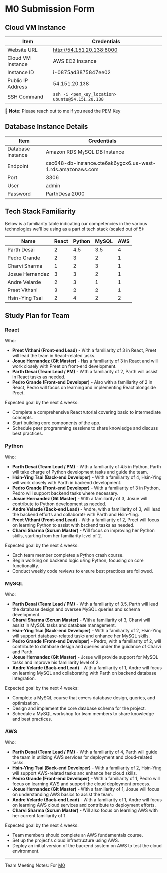 # M0 Submission Form

## Cloud VM Instance
| Item              | Credentials                                      |
| ----------------- | ------------------------------------------------ |
| Website URL       | http://54.151.20.138:8000                        |
| Cloud VM instance | AWS EC2 Instance                                 |
| Instance ID       | i-0875ad3875847ee02                              |
| Public IP Address | 54.151.20.138                                    |
| SSH Command       | `ssh -i <pem_key_location> ubuntu@54.151.20.138` |

**:memo: Note:** Please reach out to me if you need the PEM Key

## Database Instance Details

| Item              | Credentials                                                 |
| ----------------- | ----------------------------------------------------------- |
| Database instance | Amazon RDS MySQL DB Instance                                |
| Endpoint          | csc648-db-instance.cte6ak6ygcx6.us-west-1.rds.amazonaws.com |
| Port              | 3306                                                        |
| User              | admin                                                       |
| Password          | ParthDesai2000                                              |

## Tech Stack Familiarity

Below is a familiarity table indicating our competencies in the various technologies we'll be using as a part of tech stack (scaled out of 5):

| Name            | React | Python | MySQL | AWS |
| --------------- | ----- | ------ | ----- | --- |
| Parth Desai     | 2     | 4.5    | 3.5   | 4   |
| Pedro Grande    | 2     | 3      | 2     | 1   |
| Charvi Sharma   | 1     | 2      | 3     | 1   |
| Josue Hernandez | 3     | 3      | 2     | 1   |
| Andre Velarde   | 2     | 3      | 1     | 1   |
| Preet Vithani   | 3     | 2      | 2     | 1   |
| Hsin-Ying Tsai  | 2     | 4      | 2     | 2   |

## Study Plan for Team

### React
Who:
- **Preet Vithani (Front-end Lead)** - With a familiarity of 3 in React, Preet will lead the team in React-related tasks.
- **Josue Hernandez (Git Master)** - Has a familiarity of 3 in React and will work closely with Preet on front-end development.
- **Parth Desai (Team Lead / PM)** - With a familiarity of 2, Parth will assist in React tasks as needed.
- **Pedro Grande (Front-end Developer)** - Also with a familiarity of 2 in React, Pedro will focus on learning and implementing React alongside Preet.

Expected goal by the next 4 weeks:
- Complete a comprehensive React tutorial covering basic to intermediate concepts.
- Start building core components of the app.
- Schedule peer programming sessions to share knowledge and discuss best practices.

### Python
Who:
- **Parth Desai (Team Lead / PM)** - With a familiarity of 4.5 in Python, Parth will take charge of Python development tasks and guide the team.
- **Hsin-Ying Tsai (Back-end Developer)** - With a familiarity of 4, Hsin-Ying will work closely with Parth in backend development.
- **Pedro Grande (Front-end Developer)** - With a familiarity of 3 in Python, Pedro will support backend tasks where necessary.
- **Josue Hernandez (Git Master)** - With a familiarity of 3, Josue will contribute to Python development as needed.
- **Andre Velarde (Back-end Lead)** - Andre, with a familiarity of 3, will lead the backend efforts and collaborate with Parth and Hsin-Ying.
- **Preet Vithani (Front-end Lead)** - With a familiarity of 2, Preet will focus on learning Python to assist with backend tasks as needed.
- **Charvi Sharma (Scrum Master)** - Will focus on improving her Python skills, starting from her familiarity level of 2.

Expected goal by the next 4 weeks:
- Each team member completes a Python crash course.
- Begin working on backend logic using Python, focusing on core functionality.
- Conduct weekly code reviews to ensure best practices are followed.

### MySQL
Who:
- **Parth Desai (Team Lead / PM)** - With a familiarity of 3.5, Parth will lead the database design and oversee MySQL queries and schema development.
- **Charvi Sharma (Scrum Master)** - With a familiarity of 3, Charvi will assist in MySQL tasks and database management.
- **Hsin-Ying Tsai (Back-end Developer)** - With a familiarity of 2, Hsin-Ying will support database-related tasks and enhance her MySQL skills.
- **Pedro Grande (Front-end Developer)** - Pedro, with a familiarity of 2, will contribute to database design and queries under the guidance of Charvi and Parth.
- **Josue Hernandez (Git Master)** - Josue will provide support for MySQL tasks and improve his familiarity level of 2.
- **Andre Velarde (Back-end Lead)** - With a familiarity of 1, Andre will focus on learning MySQL and collaborating with Parth on backend database integration.

Expected goal by the next 4 weeks:
- Complete a MySQL course that covers database design, queries, and optimization.
- Design and implement the core database schema for the project.
- Schedule a MySQL workshop for team members to share knowledge and best practices.

### AWS
Who:
- **Parth Desai (Team Lead / PM)** - With a familiarity of 4, Parth will guide the team in utilizing AWS services for deployment and cloud-related tasks.
- **Hsin-Ying Tsai (Back-end Developer)** - With a familiarity of 2, Hsin-Ying will support AWS-related tasks and enhance her cloud skills.
- **Pedro Grande (Front-end Developer)** - With a familiarity of 1, Pedro will focus on learning AWS and support the cloud deployment process.
- **Josue Hernandez (Git Master)** - With a familiarity of 1, Josue will focus on understanding AWS basics to assist the team.
- **Andre Velarde (Back-end Lead)** - With a familiarity of 1, Andre will focus on learning AWS cloud services and contribute to deployment efforts.
- **Charvi Sharma (Scrum Master)** - Will also focus on learning AWS with her current familiarity of 1.

Expected goal by the next 4 weeks:
- Team members should complete an AWS fundamentals course.
- Set up the project's cloud infrastructure using AWS.
- Deploy an initial version of the backend system on AWS to test the cloud environment.

----------------------------------------------------------------------------------

Team Meeting Notes: For [M0](https://docs.google.com/document/d/1ZCAEHnGT60JFN2rU5YoC9mGCEPKwbTPVPZI0_U9VasI/edit?usp=sharing)